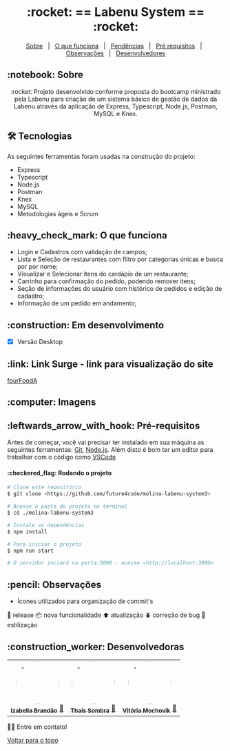 <h1 align="center" id="top">:rocket: == Labenu System == :rocket:</h1>

<p align="center">
  <a href="#sobre">Sobre</a> &#xa0; | &#xa0; 
  <a href="#funciona">O que funciona</a> &#xa0; | &#xa0;
  <!--<a href="#nao-funciona">O que não funciona</a> &#xa0; | &#xa0;-->
  <a href="#pendente">Pendências</a> &#xa0; | &#xa0;
  <a href="#requisitos">Pré requisitos</a> &#xa0; | &#xa0;
  <a href="#observacoes">Observações</a> &#xa0; | &#xa0;
  <a href="#desenvolvedores">Desenvolvedores</a>
</p>

<h2 id="sobre">:notebook: Sobre </h2>

<p align="center">:rocket: Projeto desenvolvido conforme proposta do bootcamp ministrado pela Labenu para criação de um sistema básico de gestão de dados da Labenu através da aplicação de Express, Typescript, Node.js, Postman, MySQL e Knex. </p>

<h2 id="tecnologias"> 🛠 Tecnologias </h2>

As seguintes ferramentas foram usadas na construção do projeto:

* Express
* Typescript
* Node.js
* Postman
* Knex
* MySQL
* Metodologias ágeis e Scrum

<h2 id="funciona">:heavy_check_mark: O que funciona</h2>

* Login e Cadastros com validação de campos;
* Lista e Seleção de restaurantes com filtro por categorias únicas e busca por por nome;
* Visualizar e Selecionar itens do cardápio de um restaurante;
* Carrinho para confirmação do pedido, podendo remover itens;
* Seção de informações do usuário com histórico de pedidos e edição de cadastro;
* Informação de um pedido em andamento;
<!--
<h2 id="nao-funciona">:x: O que não funciona</h2>

* N/A -->
 
<h2 id="pendente">:construction: Em desenvolvimento</h2>

- [x] Versão Desktop

<h2 id="link">:link: Link Surge - link para visualização do site</h2>
<a href="http://fourfood-molina3-labenu.surge.sh">fourFoodA</a>

<h2 id="imagens">:computer: Imagens</h2>


<h2 id="requisitos">:leftwards_arrow_with_hook: Pré-requisitos</h2>

Antes de começar, você vai precisar ter instalado em sua máquina as seguintes ferramentas:
[Git](https://git-scm.com), [Node.js](https://nodejs.org/en/). 
Além disto é bom ter um editor para trabalhar com o código como [VSCode](https://code.visualstudio.com/)

<h4>:checkered_flag: Rodando o projeto </h4>

```bash
# Clone este repositório
$ git clone <https://github.com/future4code/molina-labenu-system3>

# Acesse a pasta do projeto no terminal
$ cd ./molina-labenu-system3

# Instale as dependências
$ npm install

# Para iniciar o projeto
$ npm run start

# O servidor inciará na porta:3000 - acesse <http://localhost:3000>
```

<h2 id="observacoes">:pencil: Observações</h2>

- Ícones utilizados para organização de commit's

:checkered_flag: release
:package: nova funcionalidade 
:arrow_up: atualização 
:beetle: correção de bug
:art: estilização

<h2 id="desenvolvedores">:construction_worker: Desenvolvedoras</h2>

<table> 
<tr>
 
 <td align="center"><a href="https://github.com/bellacbs"><img style="border-radius: 50%" src="https://avatars.githubusercontent.com/u/35279793?v=4" width="100px" alt=""/>
 <br />
 <sub><b>Izabella Brandão</b></sub></a> <a href="https://github.com/bellacbs">🚀</a></td>
    
 <td align="center"><a href="https://github.com/tshadz"><img style="border-radius: 50%" src="https://avatars.githubusercontent.com/u/80704054?v=4" width="100px" alt=""/>
 <br />
 <sub><b>Thaís Sombra</b></sub></a> <a href="https://github.com/tshadz">🚀</a></td>
 
 <td align="center"><a href="https://github.com/VitoriaMochovik"><img style="border-radius: 50%" src="https://avatars.githubusercontent.com/u/82537066?v=4" width="100px" alt=""/>
 <br />
 <sub><b>Vitória Mochovik</b></sub></a> <a href="https://github.com/VitoriaMochovik">🚀</a></td>
 
</tr>
  
</table>

👋🏽 Entre em contato!

<a href="#top">Voltar para o topo</a>
